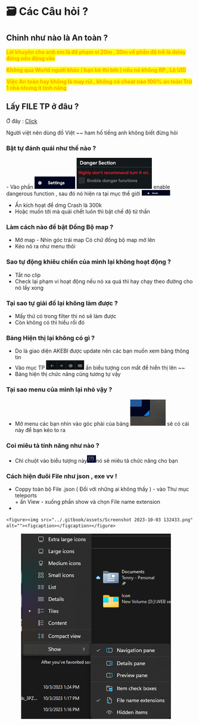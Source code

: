 # 🗃 Các Câu hỏi ?

## Chỉnh như nào là An toàn ?

<mark style="color:orange;">**Lời khuyên cho anh em là để phạm vi 20m , 30m  về phần độ trễ là delay đừng nên động vào**</mark>&#x20;

<mark style="color:orange;">**Không qua World người khác ( bạn bè thì bth ) nếu nó không RP , Lộ UID**</mark>&#x20;

<mark style="color:orange;">**Việc An toàn hay không là may rủi , không có cheat nào 100%  an toàn Trừ 1 nhà nhưng ít tính năng**</mark> &#x20;

## Lấy FILE TP ở đâu ?

Ở đây : [Click](https://drive.google.com/drive/folders/1AtpBcIS-TqQzT7BJ54bo29SWbqtlstVt?usp=sharing)

Người việt nên dùng đồ Việt \~\~ ham hố tiếng anh không biết đừng hỏi&#x20;

### Bật tự đánh quái như thế nào ?

\- Vào phần ![](<../.gitbook/assets/image (1).png>) ![](<../.gitbook/assets/image (2).png>) enable dangerous function , sau đó nó hiện ra tại mục thế giới ![](<../.gitbook/assets/image (3).png>)

* Ấn kích hoạt để dmg Crash là 300k&#x20;
* Hoặc muốn tới mà quái chết luôn thì bật chế độ tử thần&#x20;

### Làm cách nào để bật Đồng Bộ map ?

* Mở map - Nhìn góc trái map Có chữ đồng bộ map mở lên&#x20;
* Kéo nó ra như menu thôi&#x20;

### Sao tự động khiêu chiến của mình lại không hoạt động ?

* Tắt no clip&#x20;
* Check lại phạm vi hoạt động nếu nó xa quá thì hay chạy theo đường cho nó lấy xong&#x20;

### Tại sao tự giải đố lại không làm được ?

* Mấy thứ có trong filter thì nó sẽ làm được&#x20;
* Còn không có thì hiểu rồi đó

### Bảng Hiện thị lại không có gì ?

* Do là giao diện AKEBI được update nên các bạn muốn xem bảng thông tin&#x20;
* Vào mục TP ![](<../.gitbook/assets/image (17).png>) ấn biểu tượng con mắt để hiển thị lên \~\~
* Bảng hiện thị chức năng cũng tương tự vậy

### Tại sao menu của mình lại nhỏ vậy ?

* Mở menu các bạn nhìn vào góc phải của bảng <img src="../.gitbook/assets/image (23).png" alt="" data-size="line"> sẽ có cái này để bạn kéo to ra

### Coi miêu tả tính năng như nào ?

* Chỉ chuột vào biểu tượng này![](<../.gitbook/assets/image (22).png>)nó sẽ miêu tả chức năng cho bạn

### Cách hiện đuôi File như json , exe vv !

* Coppy toàn bộ File .json ( Đổi với những ai không thấy ) - vào Thư mục teleports\
  \+ ấn View - xuống phần show và chọn File name extension
*

    <figure><img src="../.gitbook/assets/Screenshot 2023-10-03 132433.png" alt=""><figcaption></figcaption></figure>

<figure><img src="../.gitbook/assets/image (18).png" alt=""><figcaption></figcaption></figure>
